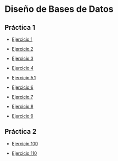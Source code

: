 # Diseño de Bases de Datos

## Práctica 1

- [Ejercicio 1][1]

[1]: https://github.com/alexisarte/DBD/blob/main/practica1/ejercicio1.md


- [Ejercicio 2][2]

[2]: https://github.com/alexisarte/DBD/blob/main/practica1/ejercicio2.md


- [Ejercicio 3][3]

[3]: https://github.com/alexisarte/DBD/blob/main/practica1/ejercicio3.md


- [Ejercicio 4][4]

[4]: https://github.com/alexisarte/DBD/blob/main/practica1/ejercicio4.md


- [Ejercicio 5.1][5]

[5]: https://github.com/alexisarte/DBD/blob/main/practica1/ejercicio5_1.md


- [Ejercicio 6][6]

[6]: https://github.com/alexisarte/DBD/blob/main/practica1/ejercicio6.md


- [Ejercicio 7][7]

[7]: https://github.com/alexisarte/DBD/blob/main/practica1/ejercicio7.md


- [Ejercicio 8][8]

[8]: https://github.com/alexisarte/DBD/blob/main/practica1/ejercicio8.md


- [Ejercicio 9][9]

[9]: https://github.com/alexisarte/DBD/blob/main/practica1/ejercicio9.md



## Práctica 2

- [Ejercicio 100][100]

[100]: https://github.com/alexisarte/DBD/blob/main/practica2/ejercicio1.md


- [Ejercicio 110][110]

[110]: https://github.com/alexisarte/DBD/blob/main/practica2/ejercicio2.md
